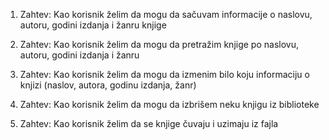 1. Zahtev: Kao korisnik želim da mogu da sačuvam informacije o naslovu, autoru, godini izdanja i žanru knjige

2. Zahtev: Kao korisnik želim da mogu da pretražim knjige po naslovu, autoru, godini izdanja i žanru

3. Zahtev: Kao korisnik želim da mogu da izmenim bilo koju informaciju o knjizi (naslov, autora, godinu izdanja, žanr)

4. Zahtev: Kao korisnik želim da mogu da izbrišem neku knjigu iz biblioteke

5. Zahtev: Kao korisnik želim da se knjige čuvaju i uzimaju iz fajla
